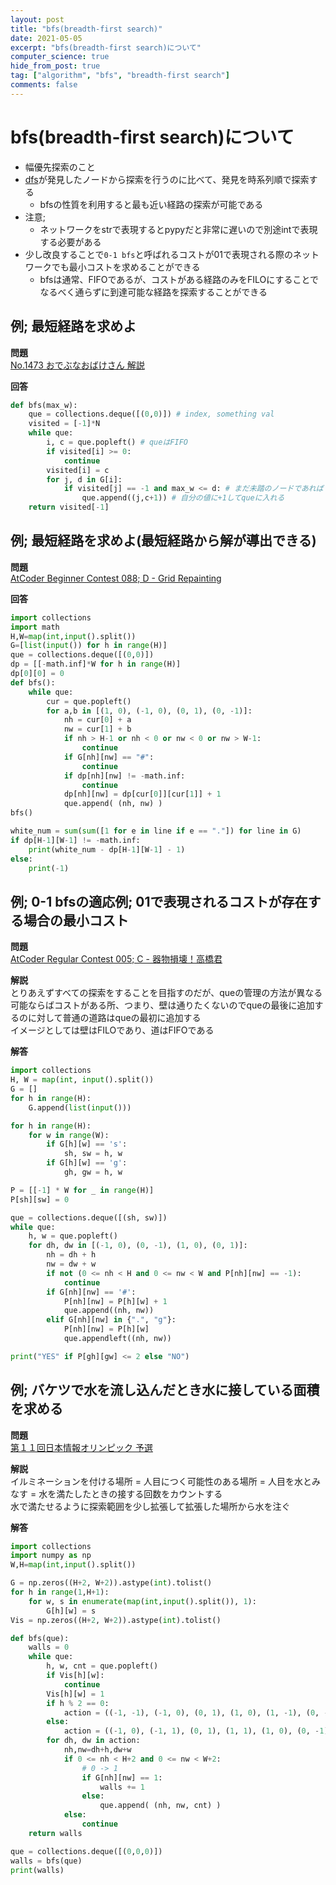```yaml
---
layout: post
title: "bfs(breadth-first search)"
date: 2021-05-05
excerpt: "bfs(breadth-first search)について"
computer_science: true
hide_from_post: true
tag: ["algorithm", "bfs", "breadth-first search"]
comments: false
---
```


# bfs(breadth-first search)について
 - 幅優先探索のこと
 - [dfs](/dfs/)が発見したノードから探索を行うのに比べて、発見を時系列順で探索する
     - bfsの性質を利用すると最も近い経路の探索が可能である
 - 注意; 
     - ネットワークをstrで表現するとpypyだと非常に遅いので別途intで表現する必要がある
 - 少し改良することで`0-1 bfs`と呼ばれるコストが01で表現される際のネットワークでも最小コストを求めることができる
     - bfsは通常、FIFOであるが、コストがある経路のみをFILOにすることでなるべく通らずに到達可能な経路を探索することができる

## 例; 最短経路を求めよ

**問題**  
[No.1473 おでぶなおばけさん 解説](https://yukicoder.me/problems/no/1473)  

**回答**  
```python
def bfs(max_w):
    que = collections.deque([(0,0)]) # index, something val
    visited = [-1]*N
    while que:
        i, c = que.popleft() # queはFIFO
        if visited[i] >= 0:
            continue
        visited[i] = c
        for j, d in G[i]:
            if visited[j] == -1 and max_w <= d: # まだ未踏のノードであれば
                que.append((j,c+1)) # 自分の値に+1してqueに入れる
    return visited[-1]
```

## 例; 最短経路を求めよ(最短経路から解が導出できる)

**問題**  
[AtCoder Beginner Contest 088; D - Grid Repainting](https://atcoder.jp/contests/abc088/tasks/abc088_d)  

**回答**  
```python
import collections
import math
H,W=map(int,input().split())
G=[list(input()) for h in range(H)]
que = collections.deque([(0,0)])
dp = [[-math.inf]*W for h in range(H)]
dp[0][0] = 0
def bfs():
    while que:
        cur = que.popleft()
        for a,b in [(1, 0), (-1, 0), (0, 1), (0, -1)]:
            nh = cur[0] + a
            nw = cur[1] + b
            if nh > H-1 or nh < 0 or nw < 0 or nw > W-1:
                continue
            if G[nh][nw] == "#":
                continue
            if dp[nh][nw] != -math.inf:
                continue
            dp[nh][nw] = dp[cur[0]][cur[1]] + 1
            que.append( (nh, nw) )
bfs()

white_num = sum(sum([1 for e in line if e == "."]) for line in G)
if dp[H-1][W-1] != -math.inf:
    print(white_num - dp[H-1][W-1] - 1)
else:
    print(-1)
```

## 例; 0-1 bfsの適応例; 01で表現されるコストが存在する場合の最小コスト

**問題**  
[AtCoder Regular Contest 005; C - 器物損壊！高橋君](https://atcoder.jp/contests/arc005/tasks/arc005_3)  

**解説**  
とりあえずすべての探索をすることを目指すのだが、queの管理の方法が異なる  
可能ならばコストがある所、つまり、壁は通りたくないのでqueの最後に追加するのに対して普通の道路はqueの最初に追加する  
イメージとしては壁はFILOであり、道はFIFOである  

**解答**  
```python
import collections
H, W = map(int, input().split())
G = []
for h in range(H):
    G.append(list(input()))

for h in range(H):
    for w in range(W):
        if G[h][w] == 's':
            sh, sw = h, w
        if G[h][w] == 'g':
            gh, gw = h, w

P = [[-1] * W for _ in range(H)]
P[sh][sw] = 0

que = collections.deque([(sh, sw)])
while que:
    h, w = que.popleft()
    for dh, dw in [(-1, 0), (0, -1), (1, 0), (0, 1)]:
        nh = dh + h
        nw = dw + w
        if not (0 <= nh < H and 0 <= nw < W and P[nh][nw] == -1):
            continue
        if G[nh][nw] == '#':
            P[nh][nw] = P[h][w] + 1
            que.append((nh, nw))
        elif G[nh][nw] in {".", "g"}:
            P[nh][nw] = P[h][w]
            que.appendleft((nh, nw))

print("YES" if P[gh][gw] <= 2 else "NO")
```

## 例; バケツで水を流し込んだとき水に接している面積を求める  
**問題**  
[第１１回日本情報オリンピック 予選](https://atcoder.jp/contests/joi2012yo/tasks/joi2012yo_e)

**解説**  
イルミネーションを付ける場所 = 人目につく可能性のある場所 = 人目を水とみなす = 水を満たしたときの接する回数をカウントする  
水で満たせるように探索範囲を少し拡張して拡張した場所から水を注ぐ  

**解答**  
```python
import collections
import numpy as np
W,H=map(int,input().split())

G = np.zeros((H+2, W+2)).astype(int).tolist()
for h in range(1,H+1):
    for w, s in enumerate(map(int,input().split()), 1):
        G[h][w] = s
Vis = np.zeros((H+2, W+2)).astype(int).tolist()

def bfs(que):
    walls = 0
    while que:
        h, w, cnt = que.popleft()
        if Vis[h][w]:
            continue
        Vis[h][w] = 1
        if h % 2 == 0:
            action = ((-1, -1), (-1, 0), (0, 1), (1, 0), (1, -1), (0, -1))
        else:
            action = ((-1, 0), (-1, 1), (0, 1), (1, 1), (1, 0), (0, -1))
        for dh, dw in action:
            nh,nw=dh+h,dw+w
            if 0 <= nh < H+2 and 0 <= nw < W+2:
                # 0 -> 1
                if G[nh][nw] == 1:
                    walls += 1
                else:
                    que.append( (nh, nw, cnt) )
            else:
                continue
    return walls

que = collections.deque([(0,0,0)])
walls = bfs(que)
print(walls)
```
